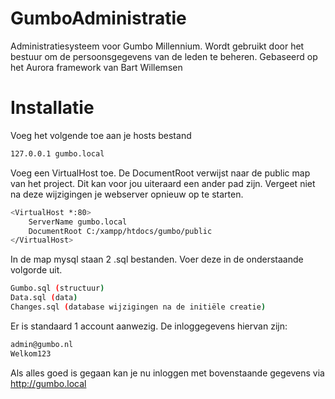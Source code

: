 # GumboAdministratie
Administratiesysteem voor Gumbo Millennium. Wordt gebruikt door het bestuur om de persoonsgegevens van de leden te beheren. Gebaseerd op het Aurora framework van Bart Willemsen

# Installatie
Voeg het volgende toe aan je hosts bestand
```sh
127.0.0.1 gumbo.local
```

Voeg een VirtualHost toe. De DocumentRoot verwijst naar de public map van het project. Dit kan voor jou uiteraard een ander pad zijn. Vergeet niet na deze wijzigingen je webserver opnieuw op te starten. 
```sh
<VirtualHost *:80>
    ServerName gumbo.local
    DocumentRoot C:/xampp/htdocs/gumbo/public
</VirtualHost>
```
In de map mysql staan 2 .sql bestanden. Voer deze in de onderstaande volgorde uit.  
```sh
Gumbo.sql (structuur)
Data.sql (data)
Changes.sql (database wijzigingen na de initiële creatie)
```
Er is standaard 1 account aanwezig. De inloggegevens hiervan zijn: 
```sh
admin@gumbo.nl
Welkom123
```
Als alles goed is gegaan kan je nu inloggen met bovenstaande gegevens via http://gumbo.local